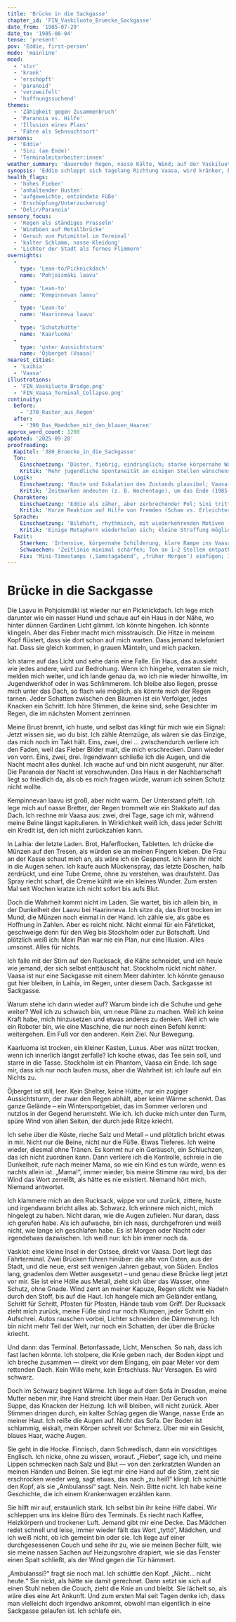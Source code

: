 ```yaml
---
title: 'Brücke in die Sackgasse'
chapter_id: 'FIN_Vaskiluoto_Bruecke_Sackgasse'
date_from: '1985-07-29'
date_to: '1985-08-04'
tense: 'present'
pov: 'Eddie, first-person'
mode: 'mainline'
mood:
  - 'stur'
  - 'krank'
  - 'erschöpft'
  - 'paranoid'
  - 'verzweifelt'
  - 'hoffnungssuchend'
themes:
  - 'Zähigkeit gegen Zusammenbruch'
  - 'Paranoia vs. Hilfe'
  - 'Illusion eines Plans'
  - 'Fähre als Sehnsuchtsort'
persons:
  - 'Eddie'
  - 'Sini (am Ende)'
  - 'Terminalmitarbeiter:innen'
weather_summary: 'dauernder Regen, nasse Kälte, Wind; auf der Vaskiluoto-Brücke starker Querwind'
synopsis: 'Eddie schleppt sich tagelang Richtung Vaasa, wird kränker, kauft in Laihia das Nötigste und erkennt: Das Geld reicht nicht. Nach Nächten in Laavus (Pohjoismäki, Kempinneva, Haarinneva), einem trockenen Kasten in Kaarluoma und einem zugigen Turm am Öjberget erreicht sie im Sturm die lange Brücke nach Vasklot/Vaskiluoto. Vor dem Terminal bricht sie zusammen. Drinnen bekommt sie Decke und Tee – und trifft erstmals Sini, die sie beruhigt und bleibt.'
health_flags:
  - 'hohes Fieber'
  - 'anhaltender Husten'
  - 'aufgeweichte, entzündete Füße'
  - 'Erschöpfung/Unterzuckerung'
  - 'Delir/Paranoia'
sensory_focus:
  - 'Regen als ständiges Prasseln'
  - 'Windböen auf Metallbrücke'
  - 'Geruch von Putzmittel im Terminal'
  - 'kalter Schlamm, nasse Kleidung'
  - 'Lichter der Stadt als fernes Flimmern'
overnights:
  -
    type: 'Lean-to/Picknickdach'
    name: 'Pohjoismäki laavu'
  -
    type: 'Lean-to'
    name: 'Kempinnevan laavu'
  -
    type: 'Lean-to'
    name: 'Haarinneva laavu'
  -
    type: 'Schutzhütte'
    name: 'Kaarluoma'
  -
    type: 'unter Aussichtsturm'
    name: 'Öjberget (Vaasa)'
nearest_cities:
  - 'Laihia'
  - 'Vaasa'
illustrations:
  - 'FIN_Vaskiluoto_Bridge.png'
  - 'FIN_Vaasa_Terminal_Collapse.png'
continuity:
  before:
    - '370_Raster_aus_Regen'
  after:
    - '390_Das_Maedchen_mit_den_blauen_Haaren'
approx_word_count: 1200
updated: '2025-09-28'
proofreading:
  Kapitel: '380_Bruecke_in_die_Sackgasse'
  Ton:
    Einschaetzung: 'Düster, fiebrig, eindringlich; starke körpernahe Wahrnehmung.'
    Kritik: 'Mehr jugendliche Spontaneität an einigen Stellen wünschenswert; vereinzelt pathetische Bilder glätten.'
  Logik:
    Einschaetzung: 'Route und Eskalation des Zustands plausibel; Vaasa-Ankunft stimmig.'
    Kritik: 'Zeitmarken andeuten (z. B. Wochentage), um das Ende (1985-08-03) klarer zu verorten.'
  Charaktere:
    Einschaetzung: 'Eddie als zäher, aber zerbrechender Pol; Sini tritt am Ende als ruhiger Anker auf.'
    Kritik: 'Kurze Reaktion auf Hilfe von Fremden (Scham vs. Erleichterung) noch etwas vertiefen.'
  Sprache:
    Einschaetzung: 'Bildhaft, rhythmisch, mit wiederkehrenden Motiven (Regen, Wind, Brücke).'
    Kritik: 'Einige Metaphern wiederholen sich; kleine Straffung möglich.'
  Fazit:
    Staerken: 'Intensive, körpernahe Schilderung, klare Rampe ins Vaasa-Set.'
    Schwaechen: 'Zeitlinie minimal schärfen; Ton an 1–2 Stellen entpathetisieren.'
    Fix: 'Mini-Timestamps (‚Samstagabend‘, ‚früher Morgen‘) einfügen; 1–2 Bilder vereinfachen.'
---
```


# Brücke in die Sackgasse

Die Laavu in Pohjoismäki ist wieder nur ein Picknickdach. Ich lege mich darunter
wie ein nasser Hund und schaue auf ein Haus in der Nähe, wo hinter dünnen
Gardinen Licht glimmt. Ich könnte hingehen. Ich könnte klingeln. Aber das Fieber
macht mich misstrauisch. Die Hitze in meinem Kopf flüstert, dass sie dort schon
auf mich warten. Dass jemand telefoniert hat. Dass sie gleich kommen, in grauen
Mänteln, und mich packen.

Ich starre auf das Licht und sehe darin eine Falle. Ein Haus, das aussieht wie
jedes andere, wird zur Bedrohung. Wenn ich hingehe, verraten sie mich, melden
mich weiter, und ich lande genau da, wo ich nie wieder hinwollte, im
Jugendwerkhof oder in was Schlimmerem. Ich bleibe also liegen, presse mich unter
das Dach, so flach wie möglich, als könnte mich der Regen tarnen. Jeder Schatten
zwischen den Bäumen ist ein Verfolger, jedes Knacken ein Schritt. Ich höre
Stimmen, die keine sind, sehe Gesichter im Regen, die im nächsten Moment
zerrinnen.

Meine Brust brennt, ich huste, und selbst das klingt für mich wie ein Signal:
Jetzt wissen sie, wo du bist. Ich zähle Atemzüge, als wären sie das Einzige, das
mich noch im Takt hält. Eins, zwei, drei … zwischendurch verliere ich den Faden,
weil das Fieber Bilder malt, die mich erschrecken. Dann wieder von vorn. Eins,
zwei, drei. Irgendwann schließe ich die Augen, und die Nacht macht alles dunkel.
Ich wache auf und bin nicht ausgeruht, nur älter. Die Paranoia der Nacht ist
verschwunden. Das Haus in der Nachbarschaft liegt so friedlich da, als ob es
mich fragen würde, warum ich seinen Schutz nicht wollte.

Kempinnevan laavu ist groß, aber nicht warm. Der Unterstand pfeift. Ich lege
mich auf nasse Bretter, der Regen trommelt wie ein Stakkato auf das Dach. Ich
rechne mir Vaasa aus: zwei, drei Tage, sage ich mir, während meine Beine längst
kapitulieren. In Wirklichkeit weiß ich, dass jeder Schritt ein Kredit ist, den
ich nicht zurückzahlen kann.

In Laihia: der letzte Laden. Brot, Haferflocken, Tabletten. Ich drücke die
Münzen auf den Tresen, als würden sie an meinen Fingern kleben. Die Frau an der
Kasse schaut mich an, als wäre ich ein Gespenst. Ich kann ihr nicht in die Augen
sehen. Ich kaufe auch Mückenspray, das letzte Döschen, halb zerdrückt, und eine
Tube Creme, ohne zu verstehen, was draufsteht. Das Spray riecht scharf, die
Creme kühlt wie ein kleines Wunder. Zum ersten Mal seit Wochen kratze ich nicht
sofort bis aufs Blut.

Doch die Wahrheit kommt nicht im Laden. Sie wartet, bis ich allein bin, in der
Dunkelheit der Laavu bei Haarinneva. Ich sitze da, das Brot trocken im Mund, die
Münzen noch einmal in der Hand. Ich zähle sie, als gäbe es Hoffnung in Zahlen.
Aber es reicht nicht. Nicht einmal für ein Fährticket, geschweige denn für den
Weg bis Stockholm oder zur Botschaft. Und plötzlich weiß ich: Mein Plan war nie
ein Plan, nur eine Illusion. Alles umsonst. Alles für nichts.

Ich falle mit der Stirn auf den Rucksack, die Kälte schneidet, und ich heule wie
jemand, der sich selbst enttäuscht hat. Stockholm rückt nicht näher. Vaasa ist
nur eine Sackgasse mit einem Meer dahinter. Ich könnte genauso gut hier bleiben,
in Laihia, im Regen, unter diesem Dach. Sackgasse ist Sackgasse.

Warum stehe ich dann wieder auf? Warum binde ich die Schuhe und gehe weiter?
Weil ich zu schwach bin, um neue Pläne zu machen. Weil ich keine Kraft habe,
mich hinzusetzen und etwas anderes zu denken. Weil ich wie ein Roboter bin, wie
eine Maschine, die nur noch einen Befehl kennt: weitergehen. Ein Fuß vor den
anderen. Kein Ziel. Nur Bewegung.

Kaarluoma ist trocken, ein kleiner Kasten, Luxus. Aber was nützt trocken, wenn
ich innerlich längst zerfalle? Ich koche etwas, das Tee sein soll, und starre in
die Tasse. Stockholm ist ein Phantom, Vaasa ein Ende. Ich sage mir, dass ich nur
noch laufen muss, aber die Wahrheit ist: ich laufe auf ein Nichts zu.

Öjberget ist still, leer. Kein Shelter, keine Hütte, nur ein zugiger
Aussichtsturm, der zwar den Regen abhält, aber keine Wärme schenkt. Das ganze
Gelände – ein Wintersportgebiet, das im Sommer verloren und nutzlos in der
Gegend herumsteht. Wie ich. Ich ducke mich unter den Turm, spüre Wind von allen
Seiten, der durch jede Ritze kriecht.

Ich sehe über die Küste, rieche Salz und Metall – und plötzlich bricht etwas in
mir. Nicht nur die Beine, nicht nur die Füße. Etwas Tieferes. Ich weine wieder,
diesmal ohne Tränen. Es kommt nur ein Geräusch, ein Schluchzen, das ich nicht
zuordnen kann. Dann verliere ich die Kontrolle, schreie in die Dunkelheit, rufe
nach meiner Mama, so wie ein Kind es tun würde, wenn es nachts allein ist.
„Mama!“, immer wieder, bis meine Stimme rau wird, bis der Wind das Wort
zerreißt, als hätte es nie existiert. Niemand hört mich. Niemand antwortet.

Ich klammere mich an den Rucksack, wippe vor und zurück, zittere, huste und
irgendwann bricht alles ab. Schwarz. Ich erinnere mich nicht, mich hingelegt zu
haben. Nicht daran, wie die Augen zufielen. Nur daran, dass ich gerufen habe.
Als ich aufwache, bin ich nass, durchgefroren und weiß nicht, wie lange ich
geschlafen habe. Es ist Morgen oder Nacht oder irgendetwas dazwischen. Ich weiß
nur: Ich bin immer noch da.

Vasklot: eine kleine Insel in der Ostsee, direkt vor Vaasa. Dort liegt das
Fährterminal. Zwei Brücken führen hinüber: die alte von Osten, aus der Stadt,
und die neue, erst seit wenigen Jahren gebaut, von Süden. Endlos lang, gnadenlos
dem Wetter ausgesetzt – und genau diese Brücke liegt jetzt vor mir. Sie ist eine
Hölle aus Metall, zieht sich über das Wasser, ohne Schutz, ohne Gnade. Wind
zerrt an meiner Kapuze, Regen sticht wie Nadeln durch den Stoff, bis auf die
Haut. Ich hangele mich am Geländer entlang, Schritt für Schritt, Pfosten für
Pfosten, Hände taub vom Griff. Der Rucksack zieht mich zurück, meine Füße sind
nur noch Klumpen, jeder Schritt ein Aufschrei. Autos rauschen vorbei, Lichter
schneiden die Dämmerung. Ich bin nicht mehr Teil der Welt, nur noch ein
Schatten, der über die Brücke kriecht.

Und dann: das Terminal. Betonfassade, Licht, Menschen. So nah, dass ich fast
lachen könnte. Ich stolpere, die Knie geben nach, der Boden kippt und ich breche
zusammen — direkt vor dem Eingang, ein paar Meter vor dem rettenden Dach. Kein
Wille mehr, kein Entschluss. Nur Versagen. Es wird schwarz.

Doch im Schwarz beginnt Wärme. Ich liege auf dem Sofa in Dresden, meine Mutter
neben mir, ihre Hand streicht über mein Haar. Der Geruch von Suppe, das Knacken
der Heizung. Ich will bleiben, will nicht zurück. Aber Stimmen dringen durch,
ein kalter Schlag gegen die Wange, nasse Erde an meiner Haut. Ich reiße die
Augen auf. Nicht das Sofa. Der Boden ist schlammig, eiskalt, mein Körper schreit
vor Schmerz. Über mir ein Gesicht, blaues Haar, wache Augen.

Sie geht in die Hocke. Finnisch, dann Schwedisch, dann ein vorsichtiges
Englisch. Ich nicke, ohne zu wissen, worauf. „Fieber“, sage ich, und meine
Lippen schmecken nach Salz und Blut — von den zerkratzten Wunden an meinen
Händen und Beinen. Sie legt mir eine Hand auf die Stirn, zieht sie erschrocken
wieder weg, sagt etwas, das nach „zu heiß“ klingt. Ich schüttle den Kopf, als
sie „Ambulanssi“ sagt. Nein. Nein. Bitte nicht. Ich habe keine Geschichte, die
ich einem Krankenwagen erzählen kann.

Sie hilft mir auf, erstaunlich stark. Ich selbst bin ihr keine Hilfe dabei. Wir
schleppen uns ins kleine Büro des Terminals. Es riecht nach Kaffee, Heizkörpern
und trockener Luft. Jemand gibt mir eine Decke. Das Mädchen redet schnell und
leise, immer wieder fällt das Wort „tyttö“, Mädchen, und ich weiß nicht, ob ich
gemeint bin oder sie. Ich liege auf einer durchgesessenen Couch und sehe ihr zu,
wie sie meinen Becher füllt, wie sie meine nassen Sachen auf Heizungsrohre
drapiert, wie sie das Fenster einen Spalt schließt, als der Wind gegen die Tür
hämmert.

„Ambulanssi?“ fragt sie noch mal. Ich schüttle den Kopf. „Nicht… nicht heute.“
Sie nickt, als hätte sie damit gerechnet. Dann setzt sie sich auf einen Stuhl
neben die Couch, zieht die Knie an und bleibt. Sie lächelt so, als wäre dies
eine Art Ankunft. Und zum ersten Mal seit Tagen denke ich, dass man vielleicht
doch irgendwo ankommt, obwohl man eigentlich in eine Sackgasse gelaufen ist. Ich
schlafe ein.
